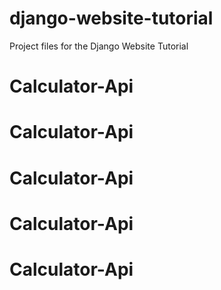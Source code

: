 # django-website-tutorial
Project files for the Django Website Tutorial
# Calculator-Api
# Calculator-Api
# Calculator-Api
# Calculator-Api
# Calculator-Api
